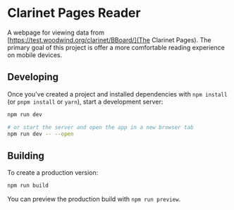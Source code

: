 # Clarinet Pages Reader

A webpage for viewing data from [https://test.woodwind.org/clarinet/BBoard/](The
Clarinet Pages). The primary goal of this project is offer a more comfortable
reading experience on mobile devices.

## Developing

Once you've created a project and installed dependencies with `npm install` (or `pnpm install` or `yarn`), start a development server:

```bash
npm run dev

# or start the server and open the app in a new browser tab
npm run dev -- --open
```

## Building

To create a production version:

```bash
npm run build
```

You can preview the production build with `npm run preview`.
